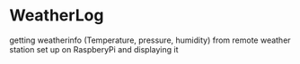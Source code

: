 # WeatherLog
getting weatherinfo (Temperature, pressure, humidity) from remote weather station set up on RaspberyPi and displaying it 
